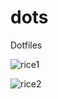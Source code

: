 # dots
Dotfiles

![rice1](https://media.discordapp.net/attachments/828042640850157568/1050872067161067620/image.png)

![rice2](https://media.discordapp.net/attachments/828042640850157568/1050868117431136256/image.png)
